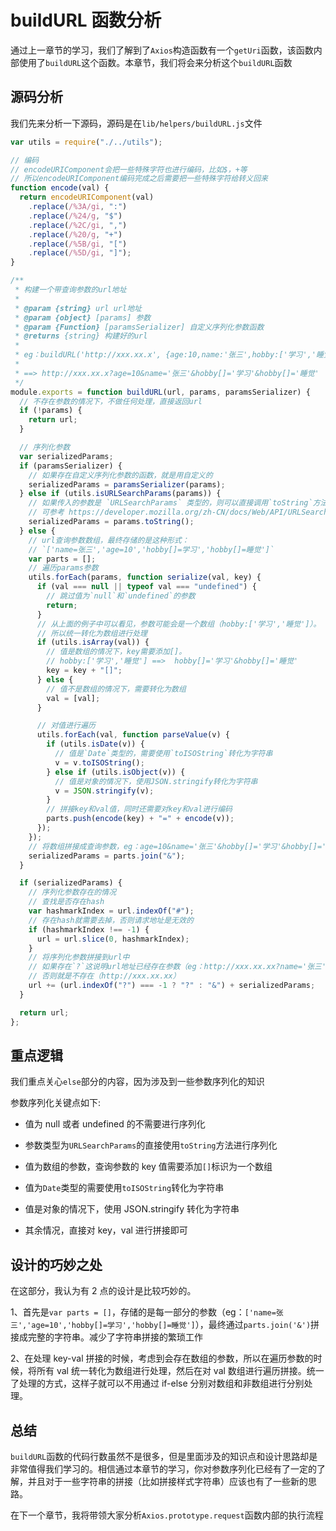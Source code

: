 # buildURL 函数分析

通过上一章节的学习，我们了解到了`Axios`构造函数有一个`getUri`函数，该函数内部使用了`buildURL`这个函数。本章节，我们将会来分析这个`buildURL`函数

## 源码分析

我们先来分析一下源码，源码是在`lib/helpers/buildURL.js`文件

```javascript
var utils = require("./../utils");

// 编码
// encodeURIComponent会把一些特殊字符也进行编码，比如$，+等
// 所以encodeURIComponent编码完成之后需要把一些特殊字符给转义回来
function encode(val) {
  return encodeURIComponent(val)
    .replace(/%3A/gi, ":")
    .replace(/%24/g, "$")
    .replace(/%2C/gi, ",")
    .replace(/%20/g, "+")
    .replace(/%5B/gi, "[")
    .replace(/%5D/gi, "]");
}

/**
 * 构建一个带查询参数的url地址
 *
 * @param {string} url url地址
 * @param {object} [params] 参数
 * @param {Function} [paramsSerializer] 自定义序列化参数函数
 * @returns {string} 构建好的url
 *
 * eg：buildURL('http://xxx.xx.x', {age:10,name:'张三',hobby:['学习','睡觉']})
 *
 * ==> http://xxx.xx.x?age=10&name='张三'&hobby[]='学习'&hobby[]='睡觉'
 */
module.exports = function buildURL(url, params, paramsSerializer) {
  // 不存在参数的情况下，不做任何处理，直接返回url
  if (!params) {
    return url;
  }

  // 序列化参数
  var serializedParams;
  if (paramsSerializer) {
    // 如果存在自定义序列化参数的函数，就是用自定义的
    serializedParams = paramsSerializer(params);
  } else if (utils.isURLSearchParams(params)) {
    // 如果传入的参数是 `URLSearchParams` 类型的，则可以直接调用`toString`方法进行序列化
    // 可参考 https://developer.mozilla.org/zh-CN/docs/Web/API/URLSearchParams
    serializedParams = params.toString();
  } else {
    // url查询参数数组，最终存储的是这种形式：
    // `['name=张三','age=10','hobby[]=学习','hobby[]=睡觉']`
    var parts = [];
    // 遍历params参数
    utils.forEach(params, function serialize(val, key) {
      if (val === null || typeof val === "undefined") {
        // 跳过值为`null`和`undefined`的参数
        return;
      }
      // 从上面的例子中可以看见，参数可能会是一个数组（hobby:['学习','睡觉']）。
      // 所以统一转化为数组进行处理
      if (utils.isArray(val)) {
        // 值是数组的情况下，key需要添加[]。
        // hobby:['学习','睡觉'] ==>  hobby[]='学习'&hobby[]='睡觉'
        key = key + "[]";
      } else {
        // 值不是数组的情况下，需要转化为数组
        val = [val];
      }

      // 对值进行遍历
      utils.forEach(val, function parseValue(v) {
        if (utils.isDate(v)) {
          // 值是`Date`类型的，需要使用`toISOString`转化为字符串
          v = v.toISOString();
        } else if (utils.isObject(v)) {
          // 值是对象的情况下，使用JSON.stringify转化为字符串
          v = JSON.stringify(v);
        }
        // 拼接key和val值，同时还需要对key和val进行编码
        parts.push(encode(key) + "=" + encode(v));
      });
    });
    // 将数组拼接成查询参数，eg：age=10&name='张三'&hobby[]='学习'&hobby[]='睡觉'
    serializedParams = parts.join("&");
  }

  if (serializedParams) {
    // 序列化参数存在的情况
    // 查找是否存在hash
    var hashmarkIndex = url.indexOf("#");
    // 存在hash就需要去掉，否则请求地址是无效的
    if (hashmarkIndex !== -1) {
      url = url.slice(0, hashmarkIndex);
    }
    // 将序列化参数拼接到url中
    // 如果存在`?`这说明url地址已经存在参数（eg：http://xxx.xx.xx?name='张三'），
    // 否则就是不存在（http://xxx.xx.xx）
    url += (url.indexOf("?") === -1 ? "?" : "&") + serializedParams;
  }

  return url;
};
```

## 重点逻辑

我们重点关心`else`部分的内容，因为涉及到一些参数序列化的知识

参数序列化关键点如下:

- 值为 null 或者 undefined 的不需要进行序列化

- 参数类型为`URLSearchParams`的直接使用`toString`方法进行序列化

- 值为数组的参数，查询参数的 key 值需要添加`[]`标识为一个数组

- 值为`Date`类型的需要使用`toISOString`转化为字符串

- 值是对象的情况下，使用 JSON.stringify 转化为字符串

- 其余情况，直接对 key，val 进行拼接即可

## 设计的巧妙之处

在这部分，我认为有 2 点的设计是比较巧妙的。

1、首先是`var parts = []`，存储的是每一部分的参数（eg：`['name=张三','age=10','hobby[]=学习','hobby[]=睡觉']`），最终通过`parts.join('&')`拼接成完整的字符串。减少了字符串拼接的繁琐工作

2、在处理 key-val 拼接的时候，考虑到会存在数组的参数，所以在遍历参数的时候，将所有 val 统一转化为数组进行处理，然后在对 val 数组进行遍历拼接。统一了处理的方式，这样子就可以不用通过 if-else 分别对数组和非数组进行分别处理。

## 总结

`buildURL`函数的代码行数虽然不是很多，但是里面涉及的知识点和设计思路却是非常值得我们学习的。相信通过本章节的学习，你对参数序列化已经有了一定的了解，并且对于一些字符串的拼接（比如拼接样式字符串）应该也有了一些新的思路。

在下一个章节，我将带领大家分析`Axios.prototype.request`函数内部的执行流程
